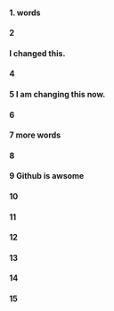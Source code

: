 #### 1. words
#### 2
#### I changed this.
#### 4
#### 5 I am changing this now.
#### 6
#### 7 more words 
#### 8
#### 9 Github is awsome
#### 10
#### 11
#### 12
#### 13
#### 14
#### 15
